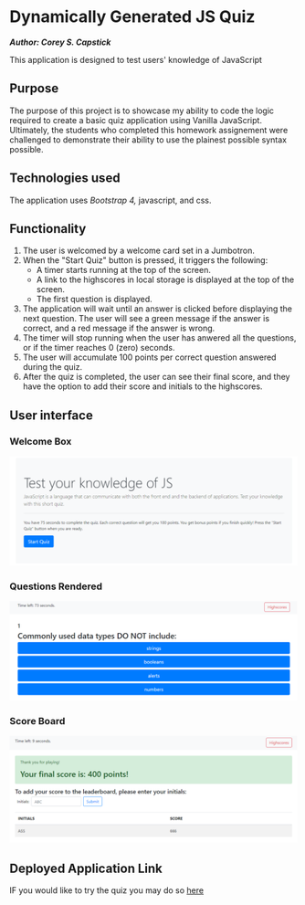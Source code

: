 # Dynamically Generated JS Quiz

***Author: Corey S. Capstick***

This application is designed to test users' knowledge of JavaScript

## Purpose

The purpose of this project is to showcase my ability to code the logic required to create a basic quiz application using Vanilla JavaScript.  Ultimately, the students who completed this homework assignement were challenged to demonstrate their ability to use the plainest possible syntax possible. 

## Technologies used

The application uses *Bootstrap 4,* javascript, and css.

## Functionality

1. The user is welcomed by a welcome card set in a Jumbotron.
2. When the "Start Quiz" button is pressed, it triggers the following:
   * A timer starts running at the top of the screen.
   * A link to the highscores in local storage is displayed at the top of the screen.
   * The first question is displayed.
3. The application will wait until an answer is clicked before displaying the next question. The user will see a green message if the answer is correct, and a red message if the answer is wrong. 
4. The timer will stop running when the user has anwered all the questions, or if the timer reaches 0 (zero) seconds.
5. The user will accumulate 100 points per correct question answered during the quiz. 
6. After the quiz is completed, the user can see their final score, and they have the option to add their score and initials to the highscores.

## User interface
### Welcome Box 
![quiz welcome box](assets/UI.PNG)
### Questions Rendered 
![questions rendered](assets/QB.PNG)
### Score Board 
![score board](assets/SB.PNG)

## Deployed Application Link 
IF you would like to try the quiz you may do so [here](https://ccx20k.github.io/vanilla-code-quiz/.)